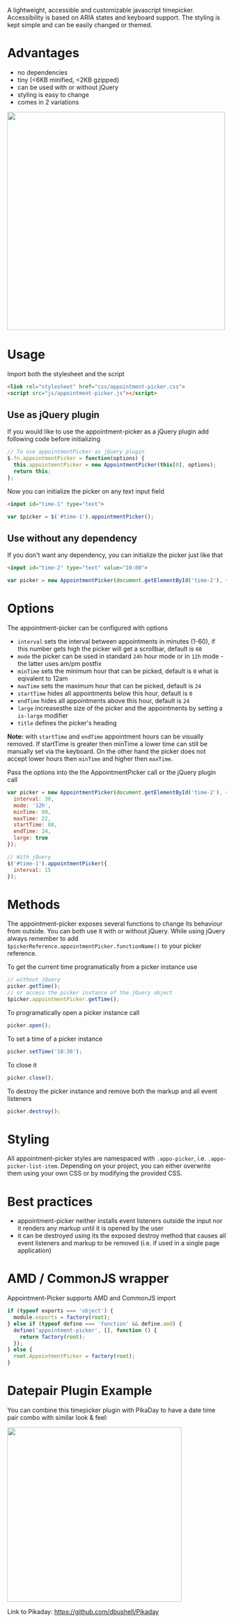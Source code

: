 A lightweight, accessible and customizable javascript timepicker. Accessibility is based on ARIA states and keyboard support. The styling is kept simple and can be easily changed or themed.

# Advantages
 - no dependencies
 - tiny (<6KB minified, <2KB gzipped)
 - can be used with or without jQuery
 - styling is easy to change
 - comes in 2 variations
 
 <img src="https://github.com/jannicz/appointment-picker/blob/develop/example/appointment-picker-large.png" width="500" />

# Usage
Import both the stylesheet and the script
```html
<link rel="stylesheet" href="css/appointment-picker.css">
<script src="js/appointment-picker.js"></script>
```

## Use as jQuery plugin

If you would like to use the appointment-picker as a jQuery plugin add following code before initializing
```javascript
// To use appointmentPicker as jQuery plugin
$.fn.appointmentPicker = function(options) {
  this.appointmentPicker = new AppointmentPicker(this[0], options);
  return this;
};
```

Now you can initialize the picker on any text input field
```html
<input id="time-1" type="text">
```
```javascript
var $picker = $('#time-1').appointmentPicker();
```

## Use without any dependency
If you don't want any dependency, you can initialize the picker just like that
```html
<input id="time-2" type="text" value="10:00">
```
```javascript
var picker = new AppointmentPicker(document.getElementById('time-2'), {});
```

# Options
The appointment-picker can be configured with options
- `interval` sets the interval between appointments in minutes (1-60), if this number gets high the picker will get a scrollbar, default is `60`
- `mode` the picker can be used in standard `24h` hour mode or in `12h` mode - the latter uses am/pm postfix
- `minTime` sets the minimum hour that can be picked, default is `0` what is eqivalent to 12am
- `maxTime` sets the maximum hour that can be picked, default is `24`
- `startTime` hides all appointments below this hour, default is `0`
- `endTime` hides all appointments above this hour, default is `24`
- `large` increasesthe size of the picker and the appointments by setting a `is-large` modifier
- `title` defines the picker's heading

__Note:__ with `startTime` and `endTime` appointment hours can be visually removed. If startTime is greater then minTime a lower time can still be manually set via the keyboard. On the other hand the picker does not accept lower hours then `minTime` and higher then `maxTime`.

Pass the options into the the AppointmentPicker call or the jQuery plugin call
```javascript
var picker = new AppointmentPicker(document.getElementById('time-2'), {
  interval: 30,
  mode: '12h',
  minTime: 09,
  maxTime: 22,
  startTime: 08,
  endTime: 24,
  large: true
});

// With jQuery
$('#time-1').appointmentPicker({
  interval: 15
});
```

# Methods
The appointment-picker exposes several functions to change its behaviour from outside. You can both use it with or without jQuery. While using jQuery always remember to add `$pickerReference.appointmentPicker.functionName()` to your picker reference.

To get the current time programatically from a picker instance use
```javascript
// without jQuery
picker.getTime();
// or access the picker instance of the jQuery object
$picker.appointmentPicker.getTime();
```

To programatically open a picker instance call
```javascript
picker.open();
```

To set a time of a picker instance
```javascript
picker.setTime('10:30');
```

To close it
```javascript
picker.close();
```

To destroy the picker instance and remove both the markup and all event listeners
```javascript
picker.destroy();
```

# Styling
All appointment-picker styles are namespaced with `.appo-picker`, i.e. `.appo-picker-list-item`. Depending on your project, you can either overwrite them using your own CSS or by modifying the provided CSS.

# Best practices
- appointment-picker neither installs event listeners outside the input nor it renders any markup until it is opened by the user
- it can be destroyed using its the exposed destroy method that causes all event listeners and markup to be removed (i.e. if used in a single page application)

# AMD / CommonJS wrapper
Appointment-Picker supports AMD and CommonJS import
```javascript
if (typeof exports === 'object') {
  module.exports = factory(root);
} else if (typeof define === 'function' && define.amd) {
  define('appointment-picker', [], function () {
    return factory(root);
  });
} else {
  root.AppointmentPicker = factory(root);
}
```
# Datepair Plugin Example

You can combine this timepicker plugin with PikaDay to have a date time pair combo with similar look & feel:

<img src="https://github.com/jannicz/appointment-picker/blob/develop/example/appointment-pikaday.png" width="400" />

Link to Pikaday: https://github.com/dbushell/Pikaday
